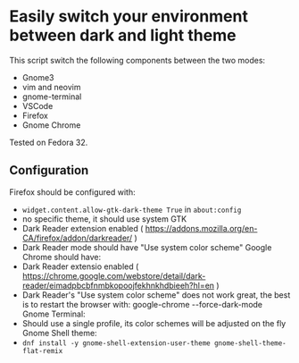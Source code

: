 # Easily switch your environment between dark and light theme

This script switch the following components between the two modes:

- Gnome3
- vim and neovim
- gnome-terminal
- VSCode
- Firefox
- Gnome Chrome


Tested on Fedora 32.

## Configuration

Firefox should be configured with:
- `widget.content.allow-gtk-dark-theme True` in `about:config`
- no specific theme, it should use system GTK
- Dark Reader extension enabled ( https://addons.mozilla.org/en-CA/firefox/addon/darkreader/ )
- Dark Reader mode should have "Use system color scheme"
Google Chrome should have:
- Dark Reader extensio enabled ( https://chrome.google.com/webstore/detail/dark-reader/eimadpbcbfnmbkopoojfekhnkhdbieeh?hl=en )
- Dark Reader's "Use system color scheme" does not work great, the best is to restart the browser with: google-chrome --force-dark-mode
Gnome Terminal:
- Should use a single profile, its color schemes will be adjusted on the fly
Gnome Shell theme:
- `dnf install -y gnome-shell-extension-user-theme gnome-shell-theme-flat-remix`
